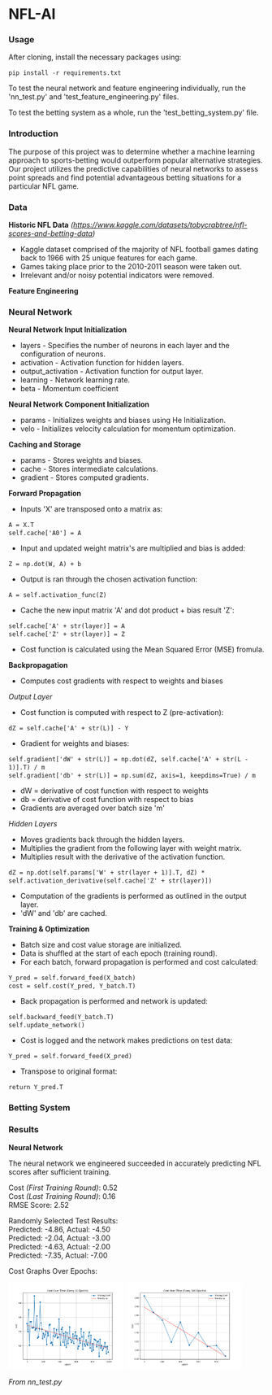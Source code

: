 # NFL-AI

### Usage
After cloning, install the necessary packages using:
~~~
pip install -r requirements.txt
~~~

To test the neural network and feature engineering individually, run the 'nn_test.py'
and 'test_feature_engineering.py' files. 

To test the betting system as a whole, run the 'test_betting_system.py' file.

### Introduction
The purpose of this project was to determine whether a machine learning approach to sports-betting
would outperform popular alternative strategies.  Our project utilizes the predictive capabilities of 
neural networks to assess point spreads and find potential advantageous betting situations for a 
particular NFL game.


### Data
**Historic NFL Data** *(https://www.kaggle.com/datasets/tobycrabtree/nfl-scores-and-betting-data)*

- Kaggle dataset comprised of the majority of NFL football games dating back to 1966 with 25 unique features for each game.
- Games taking place prior to the 2010-2011 season were taken out.
- Irrelevant and/or noisy potential indicators were removed.

**Feature Engineering**

### Neural Network
**Neural Network Input Initialization**
- layers - Specifies the number of neurons in each layer and the configuration of neurons.
- activation - Activation function for hidden layers.
- output_activation - Activation function for output layer.
- learning - Network learning rate.
- beta - Momentum coefficient

**Neural Network Component Initialization**
- params - Initializes weights and biases using He Initialization.
- velo - Initializes velocity calculation for momentum optimization.

**Caching and Storage**
- params - Stores weights and biases.
- cache - Stores intermediate calculations.
- gradient - Stores computed gradients.

**Forward Propagation**
- Inputs 'X' are transposed onto a matrix as:
~~~
A = X.T
self.cache['A0'] = A
~~~
- Input and updated weight matrix's are multiplied and bias is added:
~~~
Z = np.dot(W, A) + b
~~~
- Output is ran through the chosen activation function:
~~~
A = self.activation_func(Z)
~~~
- Cache the new input matrix 'A' and dot product + bias result 'Z':
~~~
self.cache['A' + str(layer)] = A
self.cache['Z' + str(layer)] = Z
~~~
- Cost function is calculated using the Mean Squared Error (MSE) fromula.

**Backpropagation**

- Computes cost gradients with respect to weights and biases

*Output Layer*
- Cost function is computed with respect to Z (pre-activation):
~~~
dZ = self.cache['A' + str(L)] - Y
~~~
- Gradient for weights and biases:
~~~
self.gradient['dW' + str(L)] = np.dot(dZ, self.cache['A' + str(L - 1)].T) / m
self.gradient['db' + str(L)] = np.sum(dZ, axis=1, keepdims=True) / m
~~~
- dW = derivative of cost function with respect to weights
- db = derivative of cost function with respect to bias
- Gradients are averaged over batch size 'm'

*Hidden Layers*
- Moves gradients back through the hidden layers.
- Multiplies the gradient from the following layer with weight matrix.
- Multiplies result with the derivative of the activation function.
~~~
dZ = np.dot(self.params['W' + str(layer + 1)].T, dZ) * self.activation_derivative(self.cache['Z' + str(layer)])
~~~
- Computation of the gradients is performed as outlined in the output layer.
- 'dW' and 'db' are cached.

**Training & Optimization**
- Batch size and cost value storage are initialized.
- Data is shuffled at the start of each epoch (training round).
- For each batch, forward propagation is performed and cost calculated:
~~~
Y_pred = self.forward_feed(X_batch)
cost = self.cost(Y_pred, Y_batch.T)
~~~
- Back propagation is performed and network is updated:
~~~
self.backward_feed(Y_batch.T)
self.update_network()
~~~
- Cost is logged and the network makes predictions on test data:
~~~
Y_pred = self.forward_feed(X_pred)
~~~
- Transpose to original format:
~~~
return Y_pred.T
~~~

### Betting System

### Results

**Neural Network**

The neural network we engineered succeeded in accurately predicting NFL scores after
sufficient training.

Cost *(First Training Round)*: 0.52 \
Cost *(Last Training Round)*: 0.16 \
RMSE Score: 2.52

Randomly Selected Test Results: \
Predicted: -4.86, Actual: -4.50 \
Predicted: -2.04, Actual: -3.00 \
Predicted: -4.63, Actual: -2.00 \
Predicted: -7.35, Actual: -7.00

Cost Graphs Over Epochs:

<img src="Media/cost_10.png" alt="Cost Graph - 10 Epochs" width="45%"> <img src="Media/cost_100.png" alt="Cost Graph - 100 Epochs" width="45%">

*From nn_test.py*